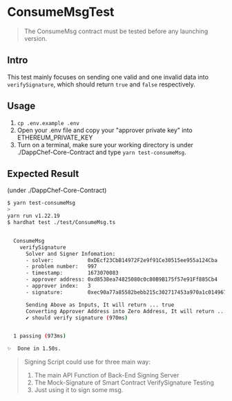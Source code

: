 # ConsumeMsgTest

> The ConsumeMsg contract must be tested before any launching version. 

## Intro
This test mainly focuses on sending one valid and one invalid data into `verifySignature`, which should return `true` and `false` respectively.

## Usage

1. `cp .env.example .env`
2. Open your .env file and copy your "approver private key" into ETHEREUM_PRIVATE_KEY
3. Turn on a terminal, make sure your working directory is under ./DappChef-Core-Contract and type `yarn test-consumeMsg`.

## Expected Result
(under ./DappChef-Core-Contract)
```bash
$ yarn test-consumeMsg
>
yarn run v1.22.19
$ hardhat test ./test/ConsumeMsg.ts


  ConsumeMsg
    verifySignature
      Solver and Signer Infomation:
      - solver:           0xDEcf23CbB14972F2e9f91Ce30515ee955a124Cba
      - problem number:   997
      - timestamp:        1673070083
      - approver address: 0xd8538ea74825080c0c80B9B175f57e91Ff885Cb4
      - approver index:   3
      - signature:        0xec90a77a85582bebb215c302717453a970a1c0149671ff8536d6b9b11303faae3d222c4cdb519e54ca2295223cb0c4668264fcc2c3b92383342f21dcca7bab651c

      Sending Above as Inputs, It will return ... true
      Converting Approver Address into Zero Address, It will return ... false
      ✔ should verify signature (970ms)


  1 passing (973ms)

✨  Done in 1.50s.
```

> Signing Script could use for three main way:
> 1. The main API Function of Back-End Signing Server
> 2. The Mock-Signature of Smart Contract VerifySignature Testing
> 3. Just using it to sign some msg.